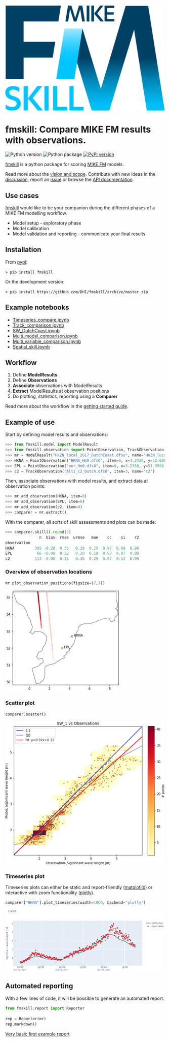 ![fmskill logo](images/logo/mike-fm-skill-rgb.svg)
# fmskill: Compare MIKE FM results with observations.
 ![Python version](https://img.shields.io/pypi/pyversions/fmskill.svg) 
![Python package](https://github.com/DHI/fmskill/actions/workflows/full_test.yml/badge.svg) [![PyPI version](https://badge.fury.io/py/fmskill.svg)](https://badge.fury.io/py/fmskill)

[fmskill](https://github.com/DHI/fmskill) is a python package for scoring [MIKE FM](https://www.mikepoweredbydhi.com/products/mike-21-3) models. 

Read more about the [vision and scope](https://dhi.github.io/fmskill/vision.html). Contribute with new ideas in the [discussion](https://github.com/DHI/fmskill/discussions), report an [issue](https://github.com/DHI/fmskill/issues) or browse the [API documentation](https://dhi.github.io/fmskill/api.html).


## Use cases

[fmskill](https://github.com/DHI/fmskill) would like to be your companion during the different phases of a MIKE FM modelling workflow.

* Model setup - exploratory phase   
* Model calibration
* Model validation and reporting - communicate your final results

## Installation

From [pypi](https://pypi.org/project/fmskill/):

`> pip install fmskill`

Or the development version:

`> pip install https://github.com/DHI/fmskill/archive/master.zip`


## Example notebooks

* [Timeseries_compare.ipynb](https://nbviewer.jupyter.org/github/DHI/fmskill/blob/main/notebooks/timeseries_compare.ipynb)
* [Track_comparison.ipynb](https://nbviewer.jupyter.org/github/DHI/fmskill/blob/main/notebooks/Track_comparison.ipynb)
* [SW_DutchCoast.ipynb](https://nbviewer.jupyter.org/github/DHI/fmskill/blob/main/notebooks/SW_DutchCoast.ipynb)
* [Multi_model_comparison.ipynb](https://nbviewer.jupyter.org/github/DHI/fmskill/blob/main/notebooks/Multi_model_comparison.ipynb)
* [Multi_variable_comparison.ipynb](https://nbviewer.jupyter.org/github/DHI/fmskill/blob/main/notebooks/Multi_variable_comparison.ipynb)
* [Spatial_skill.ipynb](https://nbviewer.jupyter.org/github/DHI/fmskill/blob/main/notebooks/Spatial_skill.ipynb)


## Workflow

1. Define **ModelResults**
2. Define **Observations**
3. **Associate** observations with ModelResults
4. **Extract** ModelResults at observation positions
5. Do plotting, statistics, reporting using a **Comparer**

Read more about the workflow in the [getting started guide](https://dhi.github.io/fmskill/getting_started.html).


## Example of use

Start by defining model results and observations:

```python
>>> from fmskill.model import ModelResult
>>> from fmskill.observation import PointObservation, TrackObservation
>>> mr = ModelResult("HKZN_local_2017_DutchCoast.dfsu", name="HKZN_local")
>>> HKNA = PointObservation("HKNA_Hm0.dfs0", item=0, x=4.2420, y=52.6887, name="HKNA")
>>> EPL = PointObservation("eur_Hm0.dfs0", item=0, x=3.2760, y=51.9990, name="EPL")
>>> c2 = TrackObservation("Alti_c2_Dutch.dfs0", item=3, name="c2")
```

Then, associate observations with model results, and extract data at observation points:

```python
>>> mr.add_observation(HKNA, item=0)
>>> mr.add_observation(EPL, item=0)
>>> mr.add_observation(c2, item=0)
>>> comparer = mr.extract()
```

With the comparer, all sorts of skill assessments and plots can be made:

```python
>>> comparer.skill().round(2)
               n  bias  rmse  urmse   mae    cc    si    r2
observation                                                
HKNA         385 -0.20  0.35   0.29  0.25  0.97  0.09  0.99
EPL           66 -0.08  0.22   0.20  0.18  0.97  0.07  0.99
c2           113 -0.00  0.35   0.35  0.29  0.97  0.12  0.99
```

### Overview of observation locations

```python
mr.plot_observation_positions(figsize=(7,7))
```

![map](https://raw.githubusercontent.com/DHI/fmskill/main/images/map.png)



### Scatter plot

```python
comparer.scatter()
```

![scatter](https://raw.githubusercontent.com/DHI/fmskill/main/images/scatter.png)

### Timeseries plot

Timeseries plots can either be static and report-friendly ([matplotlib](https://matplotlib.org/)) or interactive with zoom functionality ([plotly](https://plotly.com/python/)).

```python
comparer["HKNA"].plot_timeseries(width=1000, backend="plotly")
```

![timeseries](https://raw.githubusercontent.com/DHI/fmskill/main/images/plotly_timeseries.png)


## Automated reporting

With a few lines of code, it will be possible to generate an automated report.

```python
from fmskill.report import Reporter

rep = Reporter(mr)
rep.markdown()
```

[Very basic first example report](https://github.com/DHI/fmskill/blob/main/notebooks/HKZN_local/HKZN_local.md)
